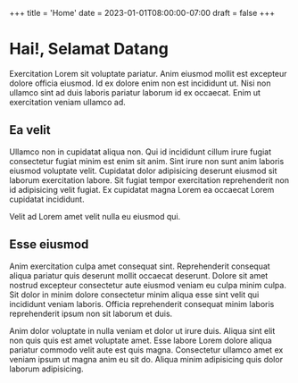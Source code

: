 +++
title = 'Home'
date = 2023-01-01T08:00:00-07:00
draft = false
+++

# Hai!, Selamat Datang

Exercitation Lorem sit voluptate pariatur. Anim eiusmod mollit est excepteur dolore officia eiusmod. Id ex dolore enim non est incididunt ut. Nisi non ullamco sint ad duis laboris pariatur laborum id ex occaecat. Enim ut exercitation veniam ullamco ad.

## Ea velit

Ullamco non in cupidatat aliqua non. Qui id incididunt cillum irure fugiat consectetur fugiat minim est enim sit anim. Sint irure non sunt anim laboris eiusmod voluptate velit. Cupidatat dolor adipisicing deserunt eiusmod sit laborum exercitation labore. Sit fugiat tempor exercitation reprehenderit non id adipisicing velit fugiat. Ex cupidatat magna Lorem ea occaecat Lorem cupidatat incididunt.

Velit ad Lorem amet velit nulla eu eiusmod qui.

## Esse eiusmod

Anim exercitation culpa amet consequat sint. Reprehenderit consequat aliqua pariatur quis deserunt mollit occaecat deserunt. Dolore sit amet nostrud excepteur consectetur aute eiusmod veniam eu culpa minim culpa. Sit dolor in minim dolore consectetur minim aliqua esse sint velit qui incididunt veniam laboris. Officia reprehenderit consequat minim laboris reprehenderit ipsum non sit laborum et duis.

Anim dolor voluptate in nulla veniam et dolor ut irure duis. Aliqua sint elit non quis quis est amet voluptate amet. Esse labore Lorem dolore aliqua pariatur commodo velit aute est quis magna. Consectetur ullamco amet ex veniam ipsum ut magna anim eu sit do. Aliqua minim adipisicing quis dolor laborum adipisicing.
